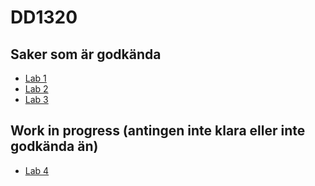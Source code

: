 # DD1320
## Saker som är godkända
* [Lab 1](https://github.com/naff1x/DD1320/tree/main/Labs/Lab%201)
* [Lab 2](https://github.com/naff1x/DD1320/tree/main/Labs/Lab%202)
* [Lab 3](https://github.com/naff1x/DD1320/tree/main/Labs/Lab%203)
## Work in progress (antingen inte klara eller inte godkända än)
* [Lab 4](https://github.com/naff1x/DD1320/tree/main/Labs/Lab%204)
